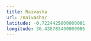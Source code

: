 ```yaml
---
title: Naivasha
url: /naivasha/
latitude: -0.7224425000000001
longitude: 36.438783400000005
---
```

